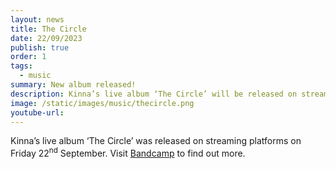 ```yaml
---
layout: news
title: The Circle
date: 22/09/2023
publish: true
order: 1
tags:
  - music
summary: New album released!
description: Kinna’s live album ‘The Circle’ will be released on streaming platforms on Friday 22nd September. Visit Bandcamp to find out more.
image: /static/images/music/thecircle.png
youtube-url:
---
```


Kinna’s live album ‘The Circle’ was released on streaming platforms on Friday 22<sup>nd</sup> September. Visit  <a href="https://kinna.bandcamp.com/album/the-circle-live-album" target="_new">
Bandcamp</a> to find out more.
